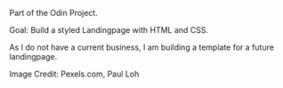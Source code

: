 Part of the Odin Project. 

Goal: Build a styled Landingpage with HTML and CSS.

As I do not have a current business, I am building a template for a future landingpage. 


Image Credit: 
Pexels.com, Paul Loh